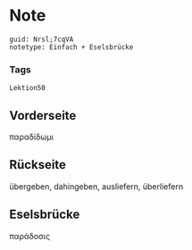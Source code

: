 # Note
```
guid: Nrsl;7cqVA
notetype: Einfach + Eselsbrücke
```

### Tags
```
Lektion50
```

## Vorderseite
παραδίδωμι

## Rückseite
übergeben, dahingeben, ausliefern, überliefern

## Eselsbrücke
παράδοσις
